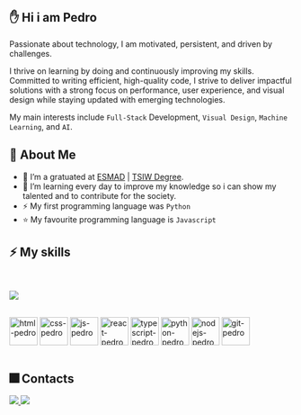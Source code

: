 
## ✋ Hi i am Pedro 

Passionate about technology, I am motivated, persistent, and driven by challenges. 

I thrive on learning by doing and continuously improving my skills. Committed to writing efficient, high-quality code, I strive to deliver impactful solutions with a strong focus on performance, user experience, and visual design while staying updated with emerging technologies.

My main interests include `Full-Stack` Development, `Visual Design`, `Machine Learning`, and `AI`. 

## 💫 About Me

- 🔭 I’m a gratuated at [ESMAD](https://www.esmad.ipp.pt/?set_language=en) | [TSIW Degree](https://www.esmad.ipp.pt/courses/degree/663).
- 🌱 I’m learning every day to improve my knowledge so i can show my talented and to contribute for the society.
- ⚡ My first programming language was `Python`
- ⭐ My favourite programming language is `Javascript`

## ⚡ My skills

<br>

 <a href=""> <img align="center" src="https://github-readme-stats-sigma-five.vercel.app/api/top-langs/?username=pedromst2000&theme=dark&hide=css"/> </a>

<br>
<div>
  <img align="center" alt="html-pedro" heigth="60" width="50" src="https://cdn.jsdelivr.net/gh/devicons/devicon/icons/html5/html5-original.svg" />
  <img align="center" alt="css-pedro" heigth="60" width="50"  src="https://cdn.jsdelivr.net/gh/devicons/devicon/icons/css3/css3-original.svg" />
  <img align="center" alt="js-pedro" heigth="60" width="50" src="https://cdn.jsdelivr.net/gh/devicons/devicon/icons/javascript/javascript-original.svg" />
  <img align="center" alt="react-pedro" heigth="60" width="50" src="https://cdn.jsdelivr.net/gh/devicons/devicon/icons/react/react-original.svg" />
  <img align="center" alt="typescript-pedro" heigth="60" width="50" src="https://cdn.jsdelivr.net/gh/devicons/devicon/icons/typescript/typescript-original.svg" />
  <img align="center" alt="python-pedro" heigth="60" width="50" src="https://cdn.jsdelivr.net/gh/devicons/devicon/icons/python/python-original.svg" />
  <img align="center" alt="nodejs-pedro" heigth="60" width="50" src="https://cdn.jsdelivr.net/gh/devicons/devicon/icons/nodejs/nodejs-original.svg" />

  <img align="center" alt="git-pedro" heigth="60" width="50" src="https://cdn.jsdelivr.net/gh/devicons/devicon/icons/git/git-original.svg" />
  <br>
</div>

<br>

  ## 🎆 Contacts
 <div>
   <a href="https://www.linkedin.com/in/pedromst2000" target="_blank">
  <img src="https://img.shields.io/badge/-Linkedin-%230077B5?style=for-the-badge&logo=linkedin&logoColor=white">
</a>
    <a href="mailto:pedromst2000@gmail.com">
  <img src="https://img.shields.io/badge/Gmail-D14836?style=for-the-badge&logo=gmail&logoColor=white">
</a>
 </div>
